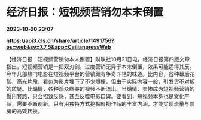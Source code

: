 # 经济日报：短视频营销勿本末倒置

**2023-10-20 23:07**

**https://api3.cls.cn/share/article/1491756?os=web&sv=7.7.5&app=CailianpressWeb**

【经济日报：短视频营销勿本末倒置】财联社10月21日电，经济日报第四版文章指出，短视频营销是一把双刃剑，过度营销无异于本末倒置，效果可能适得其反。今年几部热门电影在短视频平台的营销颇有争奇斗艳的味道。比内容，各种幕后花絮、高光片段，看似为影片埋下了不少爆梗，但由于实际内容一般，引发货不对板的质疑。比煽情，各种观众痛哭的视频不断流出。当煽情、卖惨成为短视频营销的惯用套路，只会招致反感，甚至反噬电影口碑。要看到，短视频本身也是文化产品，需要不断创新。只有用独特方式挖掘影视作品的丰富内涵，才能实现流量与票房的高效转换。